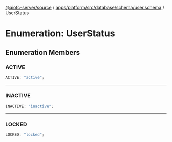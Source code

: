 [@aiofc-server/source](../../../../../../../index.md) / [apps/platform/src/database/schema/user.schema](../index.md) / UserStatus

# Enumeration: UserStatus

## Enumeration Members

### ACTIVE

```ts
ACTIVE: "active";
```

***

### INACTIVE

```ts
INACTIVE: "inactive";
```

***

### LOCKED

```ts
LOCKED: "locked";
```
